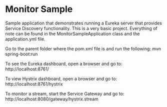 # Monitor Sample
Sample application that demonstrates running a Eureka server that provides Service Discovery functionality. This is a very basic project. Everything of note can be found in the MonitorSampleApplication class and the application.yml file.

Go to the parent folder where the pom.xml file is and run the following:
mvn spring-boot:run

To see the Eureka dashboard, open a browser and go to:
http://localhost:8761/

To view Hystrix dashboard, open a browser and go to:
http://localhost:8761/hystrix

To monitor a stream, start the Service Gateway and go to:
http://localhost:8080/gateway/hystrix.stream